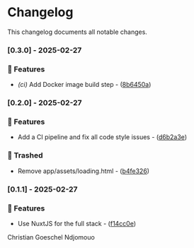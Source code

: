 # Changelog

This changelog documents all notable changes.

### [0.3.0] - 2025-02-27

### 🚀 Features

- *(ci)* Add Docker image build step - ([8b6450a](https://gitea.christiangoeschel.com/christiangoeschel/portfolio/commit/8b6450aa251d13583d9651ad7fc25dfd802d6957))

### [0.2.0] - 2025-02-27

### 🚀 Features

- Add a CI pipeline and fix all code style issues - ([d6b2a3e](https://gitea.christiangoeschel.com/christiangoeschel/portfolio/commit/d6b2a3e6d9ece751f3beee66ebd368301408ce56))

### 🚮 Trashed

- Remove app/assets/loading.html - ([b4fe326](https://gitea.christiangoeschel.com/christiangoeschel/portfolio/commit/b4fe326dd1874fd1232fc4be2ab4902d27c12ed0))

### [0.1.1] - 2025-02-27

### 🚀 Features

- Use NuxtJS for the full stack - ([f14cc0e](https://gitea.christiangoeschel.com/christiangoeschel/portfolio/commit/f14cc0ef715cf664d50ff62fe73220d819955724))



Christian Goeschel Ndjomouo

